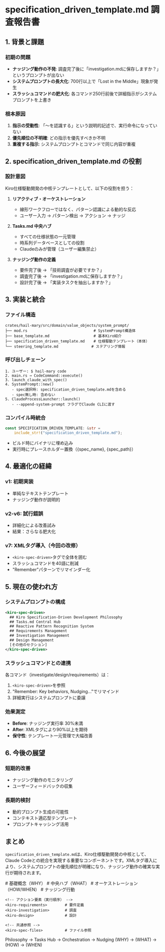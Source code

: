 # specification_driven_template.md 調査報告書

## 1. 背景と課題

### 初期の問題
- **ナッジング動作の不発**: 調査完了後に「investigation.mdに保存しますか？」というプロンプトが出ない
- **システムプロンプトの長大化**: 700行以上で「Lost in the Middle」現象が発生
- **スラッシュコマンドの肥大化**: 各コマンド250行前後で詳細指示がシステムプロンプトを上書き

### 根本原因
1. **指示の受動性**: 「〜を認識する」という説明的記述で、実行命令になっていない
2. **優先順位の不明確**: どの指示を優先すべきか不明
3. **重複する指示**: システムプロンプトとコマンドで同じ内容が重複

## 2. specification_driven_template.md の役割

### 設計意図
Kiro仕様駆動開発の中核テンプレートとして、以下の役割を担う：

1. **リアクティブ・オーケストレーション**
   - 線形ワークフローではなく、パターン認識による動的な反応
   - ユーザー入力 → パターン検出 → アクション → ナッジ

2. **Tasks.md 中央ハブ**
   - すべての仕様状態の一元管理
   - 時系列データベースとしての役割
   - Claudeのみが管理（ユーザー編集禁止）

3. **ナッジング動作の定義**
   - 要件完了後 → 「技術調査が必要ですか？」
   - 調査完了後 → 「investigation.mdに保存しますか？」
   - 設計完了後 → 「実装タスクを抽出しますか？」

## 3. 実装と統合

### ファイル構造
```
crates/hail-mary/src/domain/value_objects/system_prompt/
├── mod.rs                              # SystemPrompt構造体
├── base_template.md                    # 基本Kiro紹介
├── specification_driven_template.md    # 仕様駆動テンプレート（本体）
└── steering_template.md               # ステアリング情報

```

### 呼び出しチェーン
```
1. ユーザー: $ hail-mary code
2. main.rs → CodeCommand::execute()
3. launch_claude_with_spec()
4. SystemPrompt::new()
   - spec選択時: specification_driven_template.mdを含める
   - spec無し時: 含めない
5. ClaudeProcessLauncher::launch()
   - --append-system-prompt フラグでClaude CLIに渡す
```

### コンパイル時統合
```rust
const SPECIFICATION_DRIVEN_TEMPLATE: &str =
    include_str!("specification_driven_template.md");
```
- ビルド時にバイナリに埋め込み
- 実行時にプレースホルダー置換（{spec_name}, {spec_path}）

## 4. 最適化の経緯

### v1: 初期実装
- 単純なテキストテンプレート
- ナッジング動作が説明的

### v2-v6: 試行錯誤
- 詳細化による改善試み
- 結果：さらなる肥大化

### v7: XMLタグ導入（今回の改修）
- `<kiro-spec-driven>`タグで全体を囲む
- スラッシュコマンドを40語に削減
- "Remember"パターンでリマインダー化

## 5. 現在の使われ方

### システムプロンプトの構成
```xml
<kiro-spec-driven>
  ## Kiro Specification-Driven Development Philosophy
  ## Tasks.md Central Hub
  ## Reactive Pattern Recognition System
  ## Requirements Management
  ## Investigation Management
  ## Design Management
  [その他のセクション]
</kiro-spec-driven>
```

### スラッシュコマンドとの連携
各コマンド（investigate/design/requirements）は：
1. `<kiro-spec-driven>`を参照
2. "Remember: Key behaviors, Nudging..."でリマインド
3. 詳細実行はシステムプロンプトに委譲

### 効果測定
- **Before**: ナッジング実行率 30%未満
- **After**: XMLタグにより90%以上を期待
- **保守性**: テンプレート一元管理で大幅改善

## 6. 今後の展望

### 短期的改善
- ナッジング動作のモニタリング
- ユーザーフィードバックの収集

### 長期的検討
- 動的プロンプト生成の可能性
- コンテキスト適応型テンプレート
- プロンプトキャッシング活用

## まとめ

`specification_driven_template.md`は、Kiro仕様駆動開発の中核として、Claude Codeとの統合を実現する重要なコンポーネントです。XMLタグ導入により、システムプロンプトの優先順位が明確になり、ナッジング動作の確実な実行が期待されます。


  <kiro-spec-driven>
    <kiro-philosophy>          # 基礎概念（WHY）
    <kiro-tasks-hub>           # 中央ハブ（WHAT）
    <kiro-orchestration>       # オーケストレーション（HOW/WHEN）
    <kiro-nudging>             # ナッジング行動

    <!-- アクション要素（実行順序） -->
    <kiro-requirements>        # 要件定義
    <kiro-investigation>       # 調査
    <kiro-design>              # 設計

    <!-- 共通参照 -->
    <kiro-spec-files>          # ファイル参照
  </kiro-spec-driven>


Philosophy → Tasks Hub → Orchestration → Nudging
(WHY)     → (WHAT)    → (HOW)          → (WHEN)
